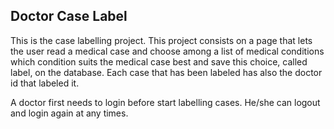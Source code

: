 ## Doctor Case Label
This is the case labelling project. This project consists on a page that lets the user read a medical case and choose among a list of medical conditions which condition suits the medical case best and save this choice, called label, on the database. Each case that has been labeled has also the doctor id that labeled it.

A doctor first needs to login before start labelling cases. He/she can logout and login again at any times.
